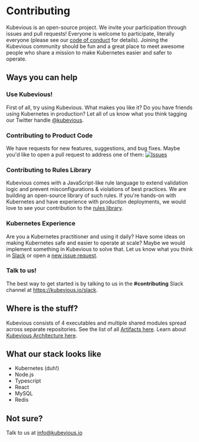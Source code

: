 # Contributing
Kubevious is an open-source project. We invite your participation through issues and pull requests! Everyone is welcome to participate, literally everyone (please see our [code of conduct](CODE_OF_CONDUCT.md) for details). Joining the Kubevious community should be fun and a great place to meet awesome people who share a mission to make Kubernetes easier and safer to operate.

## Ways you can help

### Use Kubevious!
First of all, try using Kubevious. What makes you like it? Do you have friends using Kubernetes in production? Let all of us know what you think tagging our Twitter handle <a href="https://twitter.com/kubevious" target="_blank">@kubevious</a>.

### Contributing to Product Code
We have requests for new features, suggestions, and bug fixes. Maybe you'd like to open a pull request to address one of them: [![Issues](https://img.shields.io/github/issues/kubevious/kubevious?color=red)](https://github.com/kubevious/kubevious/issues) 

### Contributing to Rules Library
Kubevious comes with a JavaScript-like rule language to extend validation logic and prevent misconfigurations & violations of best practices. We are building an open-source library of such rules. If you're hands-on with Kubernetes and have experience with production deployments, we would love to see your contribution to the [rules library](https://github.com/kubevious/rules-library).

### Kubernetes Experience
Are you a Kubernetes practitioner and using it daily? Have some ideas on making Kubernetes safe and easier to operate at scale? Maybe we would implement something in Kubevious to solve that. Let us know what you think in [Slack](https://kubevious.io/slack) or open a [new issue request](https://github.com/kubevious/kubevious/issues). 

### Talk to us!
The best way to get started is by talking to us in the **#contributing** Slack channel at https://kubevious.io/slack.

## Where is the stuff?
Kubevious consists of 4 executables and multiple shared modules spread across separate repositories. See the list of all [Artifacts here](ARTIFACTS.md). Learn about [Kubevious Architecture here](ARCHITECTURE.md).

## What our stack looks like
- Kubernetes (duh!)
- Node.js
- Typescript
- React
- MySQL
- Redis

## Not sure?
Talk to us at [info@kubevious.io](mailto:info@kubevious.io)
